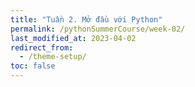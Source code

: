 ```yaml
---
title: "Tuần 2. Mở đầu với Python"
permalink: /pythonSummerCourse/week-02/
last_modified_at: 2023-04-02
redirect_from:
  - /theme-setup/
toc: false
---
```

